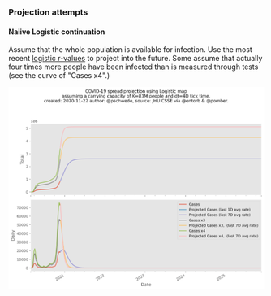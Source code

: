 ### Projection attempts

#### Naiive Logistic continuation

Assume that the whole population is available for infection. Use the most recent [logistic r-values](https://github.com/pschwede/covid19plots/blob/master/doc/repro.md) to project into the future.
Some assume that actually four times more people have been infected than is measured through tests (see the curve of "Cases x4".)

![Projection char](../img/projection.svg)
